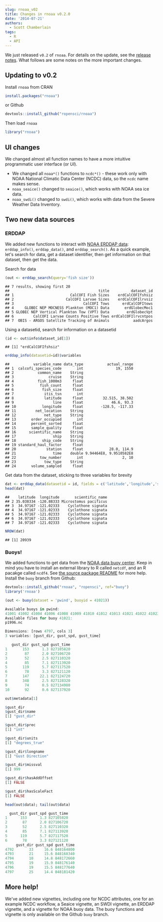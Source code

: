 ```yaml
---
slug: rnoaa_v02
title: Changes in rnoaa v0.2.0
date: '2014-07-21'
authors:
  - Scott Chamberlain
tags:
  - R
  - API
---
```


We just released `v0.2` of `rnoaa`. For details on the update, see the [release notes](https://github.com/ropensci/rnoaa/releases/tag/v0.2.0). What follows are some notes on the more important changes.

## Updating to v0.2

Install `rnoaa` from CRAN


```r
install.packages("rnoaa")
```

or Github


```r
devtools::install_github("ropensci/rnoaa")
```

Then load `rnoaa`


```r
library("rnoaa")
```


## UI changes

We changed almost all function names to have a more intuitive programmatic user interface (or _UI_).

+ We changed all `noaa*()` functions to `ncdc*()` - these work only with NOAA National Climatic Data Center (NCDC) data, so the `ncdc` name makes sense.
+ `noaa_seaice()` changed to `seaice()`, which works with NOAA sea ice data.
+ `noaa_swdi()` changed to `swdi()`, which works with data from the Severe Weather Data Inventory.


## Two new data sources

### ERDDAP

We added new functions to interact with [NOAA ERDDAP data](https://coastwatch.pfeg.noaa.gov/erddap/index.html): `erddap_info()`, `erddap_data()`, and `erddap_search()`. As a quick example, let's search for data, get a dataset identifier, then get information on that dataset, then get the data.

Search for data


```r
(out <- erddap_search(query='fish size'))
```

```
## 7 results, showing first 20
##                                         title          dataset_id
## 1                          CalCOFI Fish Sizes    erdCalCOFIfshsiz
## 2                        CalCOFI Larvae Sizes    erdCalCOFIlrvsiz
## 3                                CalCOFI Tows      erdCalCOFItows
## 4     GLOBEC NEP MOCNESS Plankton (MOC1) Data       erdGlobecMoc1
## 5 GLOBEC NEP Vertical Plankton Tow (VPT) Data        erdGlobecVpt
## 6         CalCOFI Larvae Counts Positive Tows erdCalCOFIlrvcntpos
## 7  OBIS - ARGOS Satellite Tracking of Animals           aadcArgos
```

Using a datasetid, search for information on a datasetid


```r
(id <- out$info$dataset_id[1])
```

```
## [1] "erdCalCOFIfshsiz"
```

```r
erddap_info(datasetid=id)$variables
```

```
##           variable_name data_type           actual_range
## 1  calcofi_species_code       int               19, 1550
## 2           common_name    String
## 3                cruise    String
## 4           fish_1000m3     float
## 5            fish_count     float
## 6             fish_size     float
## 7              itis_tsn       int
## 8              latitude     float         32.515, 38.502
## 9                  line     float             46.6, 93.3
## 10            longitude     float        -128.5, -117.33
## 11         net_location    String
## 12             net_type    String
## 13       order_occupied       int
## 14       percent_sorted     float
## 15       sample_quality     float
## 16      scientific_name    String
## 17                 ship    String
## 18            ship_code    String
## 19 standard_haul_factor     float
## 20              station     float            28.0, 114.9
## 21                 time    double 9.94464E8, 9.9510582E8
## 22           tow_number       int                  2, 10
## 23             tow_type    String
## 24       volume_sampled     float
```

Get data from the dataset, sticking to three variables for brevity


```r
dat <- erddap_data(datasetid = id, fields = c('latitude','longitude','scientific_name'))
head(dat)
```

```
##    latitude  longitude       scientific_name
## 2 35.038334 -120.88333 Microstomus pacificus
## 3  34.97167 -121.02333    Cyclothone signata
## 4  34.97167 -121.02333    Cyclothone signata
## 5  34.97167 -121.02333    Cyclothone signata
## 6  34.97167 -121.02333    Cyclothone signata
## 7  34.97167 -121.02333    Cyclothone signata
```

```r
NROW(dat)
```

```
## [1] 20939
```

### Buoys!

We added functions to get data from the [NOAA data buoy center](https://www.ndbc.noaa.gov/). Keep in mind you have to install an external library to R called `netcdf`, and an R pacakge called `ncdf4`. See [the source package README](https://github.com/ropensci/rnoaa#important---buoy-data) for more help. Install the `buoy` branch from Github:


```r
devtools::install_github("rnoaa", "ropensci", ref="buoy")
library('rnoaa')
```


```r
(out <- buoy(dataset = 'pwind', buoyid = 41021))
```


```r
Available buoys in pwind:
41001 41002 41004 41006 41008 41009 41010 41012 41013 41021 41022 41023 41025 41035 41036 41040 41041 41043 41044 41046 41047 41048 41049 42001 42002 42003 42007 42012 42019 42020 42035 42036 42038 42039 42040 42041 42054 42055 42056 42057 42058 42059 42060 42065 42otp 44004 44005 44007 44008 44009 44011 44013 44014 44017 44018 44020 44025 44027 44028 44065 44066 45001 45002 45003 45004 45005 45006 45007 45008 45011 45012 46001 46002 46003 46005 46006 46011 46012 46013 46014 46015 46022 46023 46025 46026 46027 46028 46029 46030 46035 46041 46042 46044 46045 46047 46050 46051 46053 46054 46059 46060 46061 46062 46063 46066 46069 46070 46071 46072 46073 46075 46076 46077 46078 46079 46080 46081 46082 46083 46084 46085 46086 46087 46088 46089 46106 46270 51000 51001 51002 51003 51004 51028 51100 51101 alsn6 amaa2 amps2 amps3 amps4 auga2 blia2 burl1 buzm3 caro3 cdrf1 chlv2 clkn7 csbf1 dbln6 desw1 disw3 dpia1 drfa2 dryf1 dsln7 ducn7 fbis1 ffia2 fila2 fpsn7 fwyf1 gbcl1 gdil1 glln6 iosn3 ktnf1 lkwf1 lmbv4 lonf1 lscm4 mdrm1 mism1 mlrf1 mpcl1 mrka2 nwpo3 ostf1 pila2 pilm4 plsf1 pota2 ptac1 ptat2 ptgc1 roam4 sacv4 sanf1 sauf1 sbio1 sgnw3 sgof1 sisw1 smkf1 spgf1 srst2 stdm4 svls1 tplm2 ttiw1 venf1 verv4 wpow1
Available files for buoy 41021:
p1996.nc
```


```r
Dimensions: [rows 4797, cols 3]
3 variables: [gust_dir, gust_spd, gust_time]

   gust_dir gust_spd gust_time
1       153      1.3 827105820
2        87      2.0 827106720
3        52      2.5 827110320
4        85      7.1 827113920
5       119      5.7 827117520
6        78      3.3 827121120
7       147     22.1 827124720
8       348      2.5 827128320
9        74      0.5 827134980
10       92      0.6 827137920
```


```r
out$metadata[1]
```


```r
$gust_dir
$gust_dir$name
[1] "gust_dir"

$gust_dir$prec
[1] "int"

$gust_dir$units
[1] "degrees_true"

$gust_dir$longname
[1] "Gust Direction"

$gust_dir$missval
[1] 999

$gust_dir$hasAddOffset
[1] FALSE

$gust_dir$hasScaleFact
[1] FALSE
```



```r
head(out$data); tail(out$data)
```


```r
  gust_dir gust_spd gust_time
1      153      1.3 827105820
2       87      2.0 827106720
3       52      2.5 827110320
4       85      7.1 827113920
5      119      5.7 827117520
6       78      3.3 827121120
     gust_dir gust_spd gust_time
4792       33     16.6 848164800
4793       21     15.6 848168340
4794       10     14.8 848172660
4795       19     15.9 848176140
4796       19     15.5 848177640
4797       25     14.4 848181420
```

## More help!

We've added new vignettes, including one for NCDC attributes, one for an example NCDC workflow, a Seaice vignette, an SWDI vignette, an ERDDAP vignette, and a vignette for NOAA buoy data. The buoy functions and vignette is only available on the Github `buoy` branch.
